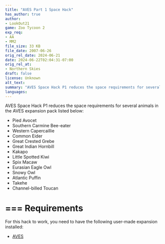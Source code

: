```yaml
---
title: "AVES Part 1 Space Hack"
has_author: true
author: 
- LookOut21
game: Zoo Tycoon 2
exp_req: 
- AA
- MM2
file_size: 33 KB
file_date: 2007-06-26
orig_rel_date: 2024-06-21
date: 2024-06-22T02:04:31-07:00
orig_rel_at: 
- Northern Skies
draft: false
license: Unknown
alt_text: 
summary: "AVES Space Hack P1 reduces the space requirements for several animals in the AVES expansion pack listed below."
languages:
---
```


AVES Space Hack P1 reduces the space requirements for several animals in the AVES expansion pack listed below:

- Pied Avocet
- Southern Carmine Bee-eater
- Western Capercaillie
- Common Eider
- Great Crested Grebe
- Great Indian Hornbill
- Kakapo
- Little Spotted Kiwi
- Spix Macaw
- Eurasian Eagle Owl
- Snowy Owl
- Atlantic Puffin
- Takehe
- Channel-billed Toucan

===
Requirements
===

For this hack to work, you need to have the following user-made expansion installed:

- [AVES](https://www.zooberry.org/mods/zt2/expansive-packs/aves/)